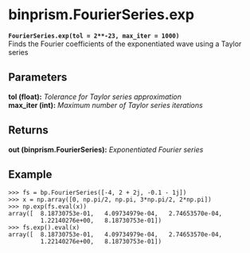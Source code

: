 # binprism.FourierSeries.exp
**`FourierSeries.exp(tol = 2**-23, max_iter = 1000)`** <br />
Finds the Fourier coefficients of the exponentiated wave using a Taylor series
## Parameters
**tol (float):** *Tolerance for Taylor series approximation* <br />
**max_iter (int):** *Maximum number of Taylor series iterations*
## Returns
**out (binprism.FourierSeries):** *Exponentiated Fourier series*
## Example
```
>>> fs = bp.FourierSeries([-4, 2 + 2j, -0.1 - 1j])
>>> x = np.array([0, np.pi/2, np.pi, 3*np.pi/2, 2*np.pi])
>>> np.exp(fs.eval(x))
array([  8.18730753e-01,   4.09734979e-04,   2.74653570e-04,
         1.22140276e+00,   8.18730753e-01])
>>> fs.exp().eval(x)
array([  8.18730753e-01,   4.09734979e-04,   2.74653570e-04,
         1.22140276e+00,   8.18730753e-01])
```

